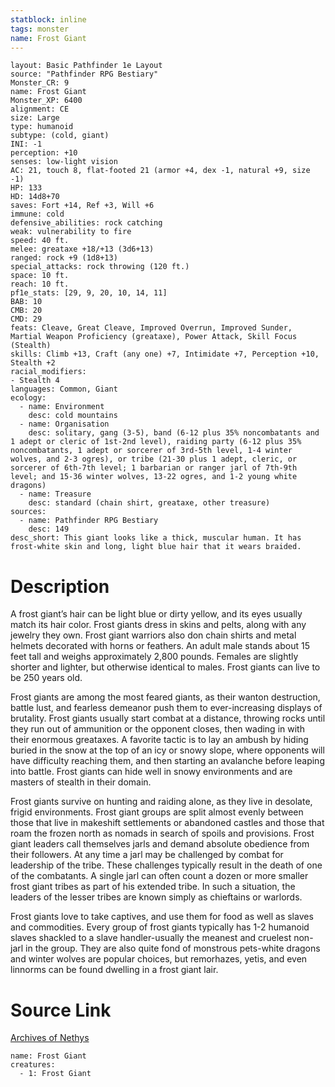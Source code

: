 ```yaml
---
statblock: inline
tags: monster
name: Frost Giant
---
```

```statblock
layout: Basic Pathfinder 1e Layout
source: "Pathfinder RPG Bestiary"
Monster_CR: 9
name: Frost Giant
Monster_XP: 6400
alignment: CE
size: Large
type: humanoid
subtype: (cold, giant)
INI: -1
perception: +10
senses: low-light vision
AC: 21, touch 8, flat-footed 21 (armor +4, dex -1, natural +9, size -1)
HP: 133
HD: 14d8+70
saves: Fort +14, Ref +3, Will +6
immune: cold
defensive_abilities: rock catching
weak: vulnerability to fire
speed: 40 ft.
melee: greataxe +18/+13 (3d6+13)
ranged: rock +9 (1d8+13)
special_attacks: rock throwing (120 ft.)
space: 10 ft.
reach: 10 ft.
pf1e_stats: [29, 9, 20, 10, 14, 11]
BAB: 10
CMB: 20
CMD: 29
feats: Cleave, Great Cleave, Improved Overrun, Improved Sunder, Martial Weapon Proficiency (greataxe), Power Attack, Skill Focus (Stealth)
skills: Climb +13, Craft (any one) +7, Intimidate +7, Perception +10, Stealth +2
racial_modifiers:
- Stealth 4
languages: Common, Giant
ecology:
  - name: Environment
    desc: cold mountains
  - name: Organisation
    desc: solitary, gang (3-5), band (6-12 plus 35% noncombatants and 1 adept or cleric of 1st-2nd level), raiding party (6-12 plus 35% noncombatants, 1 adept or sorcerer of 3rd-5th level, 1-4 winter wolves, and 2-3 ogres), or tribe (21-30 plus 1 adept, cleric, or sorcerer of 6th-7th level; 1 barbarian or ranger jarl of 7th-9th level; and 15-36 winter wolves, 13-22 ogres, and 1-2 young white dragons)
  - name: Treasure
    desc: standard (chain shirt, greataxe, other treasure)
sources:
  - name: Pathfinder RPG Bestiary
    desc: 149
desc_short: This giant looks like a thick, muscular human. It has frost-white skin and long, light blue hair that it wears braided.
```
# Description
A frost giant’s hair can be light blue or dirty yellow, and its eyes usually match its hair color. Frost giants dress in skins and pelts, along with any jewelry they own. Frost giant warriors also don chain shirts and metal helmets decorated with horns or feathers. An adult male stands about 15 feet tall and weighs approximately 2,800 pounds. Females are slightly shorter and lighter, but otherwise identical to males. Frost giants can live to be 250 years old.

Frost giants are among the most feared giants, as their wanton destruction, battle lust, and fearless demeanor push them to ever-increasing displays of brutality. Frost giants usually start combat at a distance, throwing rocks until they run out of ammunition or the opponent closes, then wading in with their enormous greataxes. A favorite tactic is to lay an ambush by hiding buried in the snow at the top of an icy or snowy slope, where opponents will have difficulty reaching them, and then starting an avalanche before leaping into battle. Frost giants can hide well in snowy environments and are masters of stealth in their domain.

Frost giants survive on hunting and raiding alone, as they live in desolate, frigid environments. Frost giant groups are split almost evenly between those that live in makeshift settlements or abandoned castles and those that roam the frozen north as nomads in search of spoils and provisions. Frost giant leaders call themselves jarls and demand absolute obedience from their followers. At any time a jarl may be challenged by combat for leadership of the tribe. These challenges typically result in the death of one of the combatants. A single jarl can often count a dozen or more smaller frost giant tribes as part of his extended tribe. In such a situation, the leaders of the lesser tribes are known simply as chieftains or warlords.

Frost giants love to take captives, and use them for food as well as slaves and commodities. Every group of frost giants typically has 1-2 humanoid slaves shackled to a slave handler-usually the meanest and cruelest non-jarl in the group. They are also quite fond of monstrous pets-white dragons and winter wolves are popular choices, but remorhazes, yetis, and even linnorms can be found dwelling in a frost giant lair.
# Source Link
[Archives of Nethys](https://aonprd.com/MonsterDisplay.aspx?ItemName=Frost%20Giant)
```encounter-table
name: Frost Giant
creatures:
  - 1: Frost Giant
```
